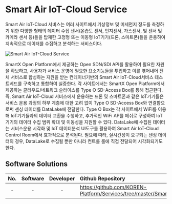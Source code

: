 Smart Air IoT-Cloud Service
===========================

Smart Air IoT-Cloud 서비스는 여러 사이트에서 기상정보 및 미세먼지 정도를 측정하기 위한 다양한 형태의 데이터 수집 센서(온습도 센서, 먼지센서, 가스센서, 빛 센서 및 카메라 센서 등)들을 탑재한 고정형 또는 이동형 IoT기기(드론, 스마트폰)들을 운용하여 지속적으로 데이터를 수집하고 분석하는 서비스이다.

![Smart Air IoT-Cloud Service](https://github.com/KOREN-Platform/Services/blob/master/Images/4-1.png)

SmartX Open Platform에서 제공하는 Open SDN/SDI API를 활용하여 필요한 자원을 확보하고, 사용자가 서비스 운영에 필요한 요소기능들을 투입하고 이를 엮어내어 전체 서비스로 합성하는 지원을 받는 컨테이너기반의 Smart Air IoT-Cloud서비스 테스트베드를 구축하고 통합하여 실증한다. 각 사이트에서는 SmartX Open Platform에서 제공하는 클라우드/네트워크 슬라이스를 Type O SD-Access Box를 통해 접근한다. 즉, Smart Air IoT-Cloud 서비스에서 운용하는 드론 및 스마트폰과 같은 IoT기기들은 서비스 운용 과정의 하부 계층에 대한 고려 없이 Type O SD-Access Box와 연결함으로써 센싱 데이터를 DataLake에 전달한다. Type O Box는 각 사이트에서 WiFi를 이용해  IoT기기들과의 데이터 교환을 수행하고, 추가적인 WiFi AP를 메쉬로 구성하여 IoT기기의 데이터 수집 범위 확대 및 이동성을 지원할 수 있다. DataLake에 수집된 데이터는 서비스운용 시각화 및 IoT 데이터분석 UI도구를 활용하여 Smart Air IoT-Cloud Control Room에서 효과적으로 분석된다. 필요에 따라, 실시간성이 요구되는 센싱 데이터의 경우, DataLake로 수집될 뿐만 아니라 컨트롤 룸에 직접 전달되어 시각화되기도 한다.


Software Solutions
----------------------------
| No. | Software | Developer | Github Repository |
|:---:|:---:|:---:|:-----------|
| -   | - | - |https://github.com/KOREN-Platform/Services/tree/master/Smart_Air_IoT_Cloud_Service |


